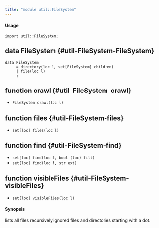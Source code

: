 ```yaml
---
title: "module util::FileSystem"
---
```


#### Usage

`import util::FileSystem;`

## data FileSystem {#util-FileSystem-FileSystem}

```rascal
data FileSystem  
     = directory(loc l, set[FileSystem] children)
     | file(loc l)
     ;
```

## function crawl {#util-FileSystem-crawl}

* ``FileSystem crawl(loc l)``

## function files {#util-FileSystem-files}

* ``set[loc] files(loc l)``

## function find {#util-FileSystem-find}

* ``set[loc] find(loc f, bool (loc) filt)``
* ``set[loc] find(loc f, str ext)``

## function visibleFiles {#util-FileSystem-visibleFiles}

* ``set[loc] visibleFiles(loc l)``

#### Synopsis

lists all files recursively ignored files and directories starting with a dot.

